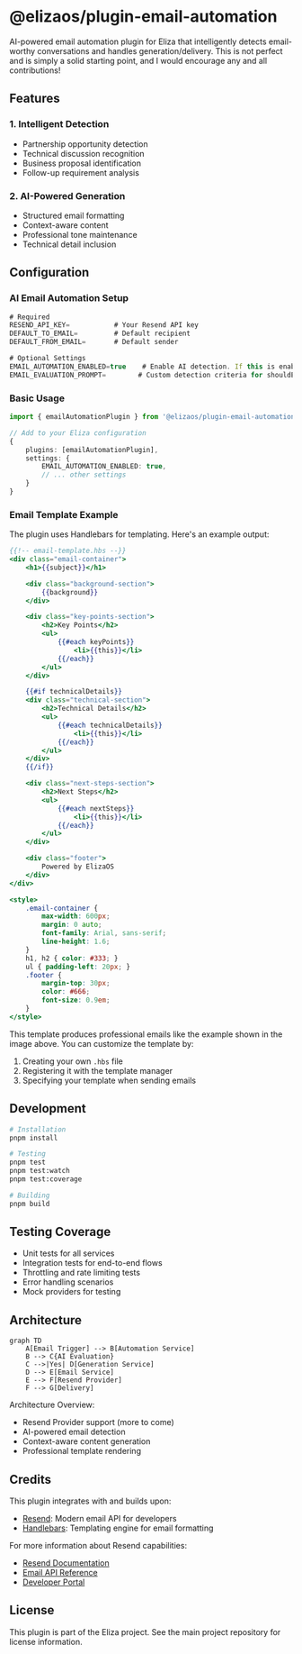 # @elizaos/plugin-email-automation

AI-powered email automation plugin for Eliza that intelligently detects email-worthy conversations and handles generation/delivery. This is not perfect and is simply a solid starting point, and I would encourage any and all contributions!

## Features

### 1. Intelligent Detection
- Partnership opportunity detection
- Technical discussion recognition
- Business proposal identification
- Follow-up requirement analysis

### 2. AI-Powered Generation
- Structured email formatting
- Context-aware content
- Professional tone maintenance
- Technical detail inclusion

## Configuration

### AI Email Automation Setup
```typescript
# Required
RESEND_API_KEY=           # Your Resend API key
DEFAULT_TO_EMAIL=         # Default recipient
DEFAULT_FROM_EMAIL=       # Default sender

# Optional Settings
EMAIL_AUTOMATION_ENABLED=true    # Enable AI detection. If this is enabled, the plugin will automatically detect email-worthy conversations and handle generation/delivery and only that.
EMAIL_EVALUATION_PROMPT=        # Custom detection criteria for shouldEmail
```

### Basic Usage
```typescript
import { emailAutomationPlugin } from '@elizaos/plugin-email-automation';

// Add to your Eliza configuration
{
    plugins: [emailAutomationPlugin],
    settings: {
        EMAIL_AUTOMATION_ENABLED: true,
        // ... other settings
    }
}
```

### Email Template Example
The plugin uses Handlebars for templating. Here's an example output:

```handlebars
{{!-- email-template.hbs --}}
<div class="email-container">
    <h1>{{subject}}</h1>

    <div class="background-section">
        {{background}}
    </div>

    <div class="key-points-section">
        <h2>Key Points</h2>
        <ul>
            {{#each keyPoints}}
                <li>{{this}}</li>
            {{/each}}
        </ul>
    </div>

    {{#if technicalDetails}}
    <div class="technical-section">
        <h2>Technical Details</h2>
        <ul>
            {{#each technicalDetails}}
                <li>{{this}}</li>
            {{/each}}
        </ul>
    </div>
    {{/if}}

    <div class="next-steps-section">
        <h2>Next Steps</h2>
        <ul>
            {{#each nextSteps}}
                <li>{{this}}</li>
            {{/each}}
        </ul>
    </div>

    <div class="footer">
        Powered by ElizaOS
    </div>
</div>

<style>
    .email-container {
        max-width: 600px;
        margin: 0 auto;
        font-family: Arial, sans-serif;
        line-height: 1.6;
    }
    h1, h2 { color: #333; }
    ul { padding-left: 20px; }
    .footer {
        margin-top: 30px;
        color: #666;
        font-size: 0.9em;
    }
</style>
```

This template produces professional emails like the example shown in the image above. You can customize the template by:
1. Creating your own `.hbs` file
2. Registering it with the template manager
3. Specifying your template when sending emails

## Development

```bash
# Installation
pnpm install

# Testing
pnpm test
pnpm test:watch
pnpm test:coverage

# Building
pnpm build
```

## Testing Coverage
- Unit tests for all services
- Integration tests for end-to-end flows
- Throttling and rate limiting tests
- Error handling scenarios
- Mock providers for testing

## Architecture
```mermaid
graph TD
    A[Email Trigger] --> B[Automation Service]
    B --> C{AI Evaluation}
    C -->|Yes| D[Generation Service]
    D --> E[Email Service]
    E --> F[Resend Provider]
    F --> G[Delivery]
```

Architecture Overview:
- Resend Provider support (more to come)
- AI-powered email detection
- Context-aware content generation
- Professional template rendering

## Credits

This plugin integrates with and builds upon:

- [Resend](https://resend.com): Modern email API for developers
- [Handlebars](https://handlebarsjs.com): Templating engine for email formatting

For more information about Resend capabilities:
- [Resend Documentation](https://resend.com/docs)
- [Email API Reference](https://resend.com/docs/api-reference/introduction)
- [Developer Portal](https://resend.com/overview)

## License
This plugin is part of the Eliza project. See the main project repository for license information.